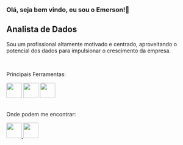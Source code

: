 ### Olá, seja bem vindo, eu sou o Emerson!👋 

## Analista de Dados

Sou um profissional altamente motivado e centrado, aproveitando o potencial dos dados para impulsionar o crescimento da empresa.

<br>

Principais Ferramentas:

<div>
  <img width=40 height=40 src="https://github.com/EmreCosta/Portfolio/blob/main/linguagens/power%20bi.png?raw=true">
  <img width=40 height=40 src="https://github.com/EmreCosta/Portfolio/blob/main/linguagens/sql.png?raw=true">
  <img width=40 height=40 src="https://github.com/EmreCosta/Portfolio/blob/main/linguagens/python.png?raw=true">
</div>

<br>

Onde podem me encontrar:
<div>
  <a href="https://sites.google.com/view/portflioemersoncostabi/p%C3%A1gina-inicial" target="_blank"> 
    <img width=40 height=40 src="https://github.com/EmreCosta/Portfolio/blob/main/social%20icons/web-link.png?raw=true">
  </a>
  <a href="https://www.linkedin.com/in/emersoncostabi/ " target="_blank"> 
    <img width=40 height=40 src="https://github.com/EmreCosta/Portfolio/blob/main/social%20icons/linkedin.png?raw=true">
  </a>
</div>
